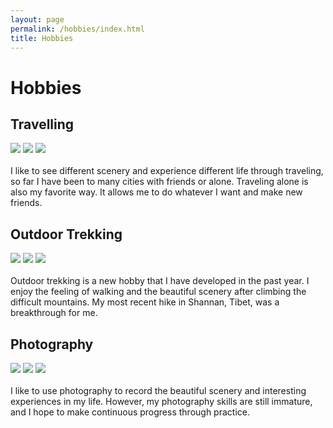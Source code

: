 ```yaml
---
layout: page
permalink: /hobbies/index.html
title: Hobbies
---
```


# Hobbies

## Travelling

<div class="third">
<img src="https://chen-minyang.github.io/images/travelling1.jpg">
<img src="https://chen-minyang.github.io/images/travelling2.jpg">
<img src="https://chen-minyang.github.io/images/travelling3.jpg">
</div>
<br>I like to see different scenery and experience different life through traveling, so far I have been to many cities with friends or alone. Traveling alone is also my favorite way. It allows me to do whatever I want and make new friends.

## Outdoor Trekking

<div class="third">
<img src="https://chen-minyang.github.io/images/outdoors trekking1.png">
<img src="https://chen-minyang.github.io/images/outdoors trekking2.png">
<img src="https://chen-minyang.github.io/images/outdoors trekking3.png">
</div>
<br>Outdoor trekking is a new hobby that I have developed in the past year. I enjoy the feeling of walking and the beautiful scenery after climbing the difficult mountains. My most recent hike in Shannan, Tibet, was a breakthrough for me.

## Photography

<div class="third">
<img src="https://chen-minyang.github.io/images/photo1.jpg">
<img src="https://chen-minyang.github.io/images/photo2.png">
<img src="https://chen-minyang.github.io/images/photo3.png">
</div>
<br>I like to use photography to record the beautiful scenery and interesting experiences in my life. However, my photography skills are still immature, and I hope to make continuous progress through practice.




